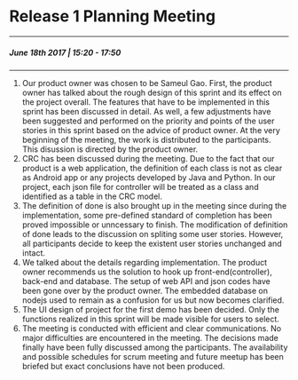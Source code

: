 # Release 1 Planning Meeting
---
##### June 18th 2017 | 15:20 - 17:50
***


1. Our product owner was chosen to be Sameul Gao. First, the product owner has talked about the rough design of this sprint and its effect on the project overall. The features that have to be implemented in this sprint has been discussed in detail. As well, a few adjustments have been suggested and performed on the priority and points of the user stories in this sprint based on the advice of product owner. At the very beginning of the meeting, the work is distributed to the participants. This disussion is directed by the product owner.
2. CRC has been discussed during the meeting. Due to the fact that our product is a web application, the definition of each class is not as clear as Android app or any projects developed by Java and Python. In our project, each json file for controller will be treated as a class and identified as a table in the CRC model. 
3. The definition of done is also brought up in the meeting since during the implementation, some pre-defined standard of completion has been proved impossible or unncessary to finish. The modification of definition of done leads to the discussion on spliting some user stories. However, all participants decide to keep the existent user stories unchanged and intact. 
4. We talked about the details regarding implementation. The product owner recommends us the solution to hook up front-end(controller), back-end and database. The setup of web API and json codes have been gone over by the product owner. The embedded database on nodejs used to remain as a confusion for us but now becomes clarified. 
5. The UI design of project for the first demo has been decided. Only the functions realized in this sprint will be made visible for users to select.
6. The meeting is conducted with efficient and clear communications. No major difficulties are encountered in the meeting. The decisions made finally have been fully discussed among the participants. The availability and possible schedules for scrum meeting and future meetup has been briefed but exact conclusions have not been produced.
